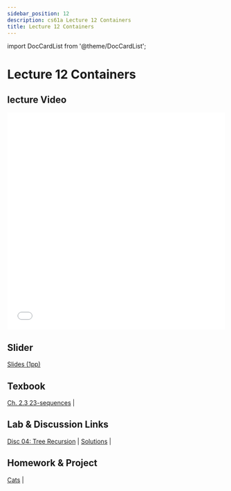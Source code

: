 ```yaml
---
sidebar_position: 12
description: cs61a Lecture 12 Containers
title: Lecture 12 Containers
---
```


import DocCardList from '@theme/DocCardList';


# Lecture 12 Containers
## lecture Video

<iframe src="//player.bilibili.com/player.html?aid=277746636&bvid=BV17c411f78k&cid=1311465503&p=1&high_quality=1&danmaku=0" scrolling="no" border="0" frameborder="no" framespacing="0" allowfullscreen="true" allowfullscreen="allowfullscreen" width="100%" height="500" scrolling="no" frameborder="0" sandbox="allow-top-navigation allow-same-origin allow-forms allow-scripts"> </iframe>

## Slider
[Slides (1pp)](/resource/cs61a/12-Containers_1pp.pdf)
## Texbook
[Ch. 2.3 23-sequences](https://www.composingprograms.com/pages/23-sequences.html) | 

## Lab & Discussion Links
[Disc 04: Tree Recursion](../ldis/disc04.md) | [Solutions](../ldis/sol-disc04.md) | 

## Homework & Project
[Cats](../project/cats.md) | 


<DocCardList />

